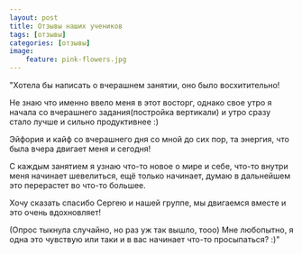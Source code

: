 ```yaml
---
layout: post
title: Отзывы наших учеников
tags: [отзывы]
categories: [отзывы]
image:
    feature: pink-flowers.jpg
---
```


"Хотела бы написать о вчерашнем занятии, оно было восхитительно! 

Не знаю что именно ввело меня в этот восторг, однако свое утро я начала со вчерашнего задания(постройка вертикали) и утро сразу стало лучше и сильно продуктивнее :) 

Эйфория и кайф со вчерашнего дня со мной до сих пор, та энергия, что была вчера двигает меня и сегодня! 

С каждым занятием я узнаю что-то новое о мире и себе, что-то внутри меня начинает шевелиться, ещё только начинает, думаю в дальнейшем это перерастет во что-то большее. 

Хочу сказать спасибо Сергею и нашей группе, мы двигаемся вместе и это очень вдохновляет! 

(Опрос тыкнула случайно, но раз уж так вышло, тооо)
Мне любопытно, я одна это чувствую или таки и в вас начинает что-то просыпаться? :)"